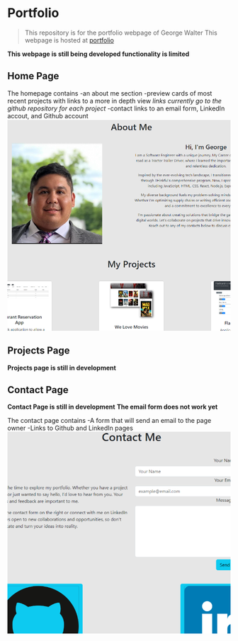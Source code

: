 # Portfolio

> This repository is for the portfolio webpage of George Walter
> This webpage is hosted at [portfolio](https://george-walter-portfolio.onrender.com)

**This webpage is still being developed functionality is limited**

## Home Page

The homepage contains
-an about me section
-preview cards of most recent projects with links to a more in depth view _links currently go to the github repository for each project_
-contact links to an email form, LinkedIn accout, and Github account
![Landing Page](READMEimg/portfolio-homepage.png)

## Projects Page

**Projects page is still in development**

## Contact Page

**Contact Page is still in development**
**The email form does not work yet**

The contact page contains
-A form that will send an email to the page owner
-Links to Github and LinkedIn pages
![Contact page](READMEimg/portfolio-contactpage.png)
